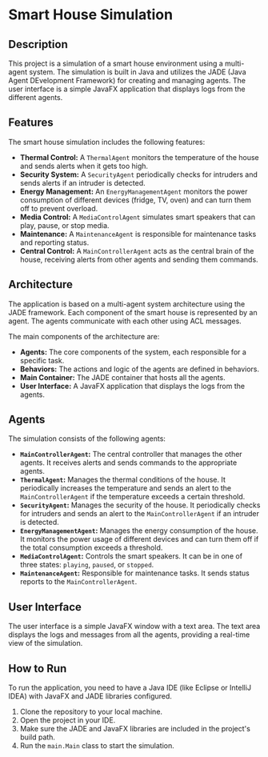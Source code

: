 # Smart House Simulation

## Description

This project is a simulation of a smart house environment using a multi-agent system. The simulation is built in Java and utilizes the JADE (Java Agent DEvelopment Framework) for creating and managing agents. The user interface is a simple JavaFX application that displays logs from the different agents.

## Features

The smart house simulation includes the following features:

- **Thermal Control:** A `ThermalAgent` monitors the temperature of the house and sends alerts when it gets too high.
- **Security System:** A `SecurityAgent` periodically checks for intruders and sends alerts if an intruder is detected.
- **Energy Management:** An `EnergyManagementAgent` monitors the power consumption of different devices (fridge, TV, oven) and can turn them off to prevent overload.
- **Media Control:** A `MediaControlAgent` simulates smart speakers that can play, pause, or stop media.
- **Maintenance:** A `MaintenanceAgent` is responsible for maintenance tasks and reporting status.
- **Central Control:** A `MainControllerAgent` acts as the central brain of the house, receiving alerts from other agents and sending them commands.

## Architecture

The application is based on a multi-agent system architecture using the JADE framework. Each component of the smart house is represented by an agent. The agents communicate with each other using ACL messages.

The main components of the architecture are:

- **Agents:** The core components of the system, each responsible for a specific task.
- **Behaviors:** The actions and logic of the agents are defined in behaviors.
- **Main Container:** The JADE container that hosts all the agents.
- **User Interface:** A JavaFX application that displays the logs from the agents.

## Agents

The simulation consists of the following agents:

- **`MainControllerAgent`:** The central controller that manages the other agents. It receives alerts and sends commands to the appropriate agents.
- **`ThermalAgent`:** Manages the thermal conditions of the house. It periodically increases the temperature and sends an alert to the `MainControllerAgent` if the temperature exceeds a certain threshold.
- **`SecurityAgent`:** Manages the security of the house. It periodically checks for intruders and sends an alert to the `MainControllerAgent` if an intruder is detected.
- **`EnergyManagementAgent`:** Manages the energy consumption of the house. It monitors the power usage of different devices and can turn them off if the total consumption exceeds a threshold.
- **`MediaControlAgent`:** Controls the smart speakers. It can be in one of three states: `playing`, `paused`, or `stopped`.
- **`MaintenanceAgent`:** Responsible for maintenance tasks. It sends status reports to the `MainControllerAgent`.

## User Interface

The user interface is a simple JavaFX window with a text area. The text area displays the logs and messages from all the agents, providing a real-time view of the simulation.

## How to Run

To run the application, you need to have a Java IDE (like Eclipse or IntelliJ IDEA) with JavaFX and JADE libraries configured.

1.  Clone the repository to your local machine.
2.  Open the project in your IDE.
3.  Make sure the JADE and JavaFX libraries are included in the project's build path.
4.  Run the `main.Main` class to start the simulation.
